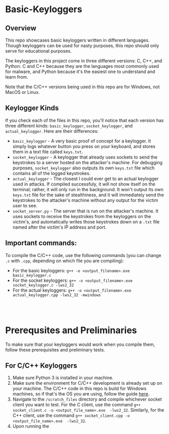 # Basic-Keyloggers

## Overview
This repo showcases basic keyloggers written in different languages. Though keyloggers can be used for nasty purposes, this repo should only serve for educational purposes.

The keyloggers in this project come in three different versions: C, C++, and Python. C and C++ because they are the languages most commonly used for malware, and Python because it's the easiest one to understand and learn from. 

Note that the C/C++ versions being used in this repo are for Windows, not MacOS or Linux.

## Keylogger Kinds

If you check each of the files in this repo, you'll notice that each version has three different kinds: `basic_keylogger`, `socket_keylogger`, and `actual_keylogger`. Here are their differences:
* `basic_keylogger` - A very basic proof of concept for a keylogger. It simply logs whatever button you press on your keyboard, and stores them in a text file called `keys.txt`.
* `socket_keylogger` - A keylogger that already uses sockets to send the keystrokes to a server hosted on the attacker's machine. For debugging purposes, `socket_keylogger` also outputs its own `keys.txt` file which contains all of the logged keystrokes.
* `actual_keylogger` - The closest I could ever get to an actual keylogger used in attacks. If compiled successfuly, it will not show itself on the terminal; rather, it will only run in the background. It won't output its own `keys.txt` file for the sake of stealthiness, and it will immediately send the keystrokes to the attacker's machine without any output for the victim user to see.
* `socket_server.py` - The server that is run on the attacker's machine. It uses sockets to receive the keystrokes from the keyloggers on the victim's, and automatically writes those keystrokes down on a `.txt` file named after the victim's IP address and port.

## Important commands:

To compile the C/C++ code, use the following commands (you can change `.c` with `.cpp`, depending on which file you are compiling):

* For the basic keyloggers: `g++ -o <output_filename>.exe basic_keylogger.c`
* For the socket keyloggers: `g++ -o <output_filename>.exe socket_keylogger.c -lws2_32`
* For the actual keyloggers: `g++ -o <output_filename>.exe actual_keylogger.cpp -lws2_32 -mwindows`

<br/>
<br/>

# Prerequsites and Preliminaries

To make sure that your keyloggers would work when you compile them, follow these prerequisites and preliminary tests.

## For C/C++ Keyloggers
1. Make sure Python 3 is installed in your machine.
2. Make sure the environment for C/C++ development is already set up on your machine. The C/C++ code in this repo is build for Windows machines, so if that's the OS you are using, follow the guide [here](https://code.visualstudio.com/docs/cpp/config-mingw?fbclid=IwY2xjawG6AfdleHRuA2FlbQIxMAABHSO4WPA2xtDaTKrFsBsA-wPPEC2UcH2cfyFbi2WN0b8scKeCweYNZqBKvw_aem_VmqdFcg02qeJubMOo6dONQ).
3. Navigate to the `/scratch_files` directory and compile whichever socket client you want to test. For the C client, use the command `g++ socket_client.c -o <output_file_name>.exe  -lws2_32`. Similarly, for the C++ client, use the command `g++ socket_client.cpp -o <output_file_name>.exe  -lws2_32`.
4. Upon running the 

[comment]: <> (talk about prerequisites next, such as making sure both machines can ping each other, testing the socket scratch files and verifying that socket communications work, attacking your own machine first, and then attacking another machine.)